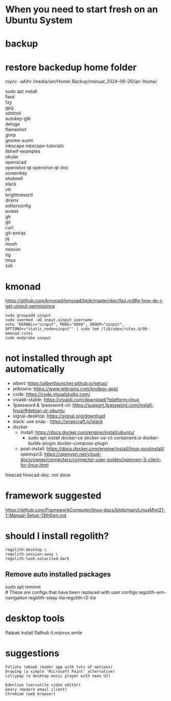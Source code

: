 # When you need to start fresh on an Ubuntu System

# backup

# restore backedup home folder
rsync -aAXv /media/ian/Home\ Backup/manual_2024-06-26/ian /home/

sudo apt install \
    fasd \
    fzy \
    gpg \
    xdotool \
    autokey-gtk \
    deluge \
    flameshot \
    gimp \
    gnome-sushi \
    inkscape inkscape-tutorials \
    libheif-examples \
    okular \
    openscad \
    openshot-qt openshot-qt-doc \
    screenkey \
    shotwell \
    slack \
    vlc \
    brightnessctl \
    direnv \
    editorconfig \
    evtest \
    gh \
    git \
    curl \
    git-extras \
    jq \
    mosh \
    neovim \
    tig \
    tmux \
    zsh

# kmonad
https://github.com/kmonad/kmonad/blob/master/doc/faq.md#q-how-do-i-get-uinput-permissions

```
sudo groupadd uinput
sudo usermod -aG input,uinput username
echo 'KERNEL=="uinput", MODE="0660", GROUP="uinput", OPTIONS+="static_node=uinput"' | sudo tee /lib/udev/rules.d/90-kmonad.rules
sudo modprobe uinput
```

# not installed through apt automatically
- albert: https://albertlauncher.github.io/setup/
- jetbrains: https://www.jetbrains.com/toolbox-app/
- code: https://code.visualstudio.com/
- vivaldi-stable: https://vivaldi.com/download/?platform=linux
- 1password & 1password-cli: https://support.1password.com/install-linux/#debian-or-ubuntu
- signal-desktop: https://signal.org/download
- slack: use snap - https://snapcraft.io/slack
- docker
    - install: https://docs.docker.com/engine/install/ubuntu/
        - sudo apt install docker-ce docker-ce-cli containerd.io docker-buildx-plugin docker-compose-plugin
    - post-install: https://docs.docker.com/engine/install/linux-postinstall/
openvpn3: https://openvpn.net/cloud-docs/owner/connectors/connector-user-guides/openvpn-3-client-for-linux.html

freecad freecad-doc: not done

# framework suggested

https://github.com/FrameworkComputer/linux-docs/blob/main/LinuxMint21-1-Manual-Setup-13thGen.md

# should I install regolith?
    regolith-desktop \
    regolith-session-sway \
    regolith-look-solarized-dark
## Remove auto installed packages
sudo apt remove \
    # These are configs that have been replaced with user configs
    regolith-wm-navigation regolith-sway-ilia regolith-i3-ilia

# desktop tools
flatpak install flathub it.mijorus.smile

# suggestions
    Foliate (ebook reader app with lots of options)
    Drawing (a simple ‘Microsoft Paint’ alternative)
    Lollypop (a desktop music player with neat UI)

    Kdenlive (versatile video editor)
    Geary (modern email client)
    Chromium (web browser)
